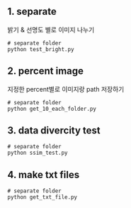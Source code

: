 ## 1. separate 

밝기 & 선명도 별로 이미지 나누기
``` shell
# separate folder
python test_bright.py

```

## 2. percent image

지정한 percent별로 이미지랑 path 저장하기
``` shell
# separate folder
python get_10_each_folder.py

```

## 3. data divercity test
``` shell
# separate folder
python ssim_test.py

```

## 4. make txt files
``` shell
# separate folder
python get_txt_file.py

```
